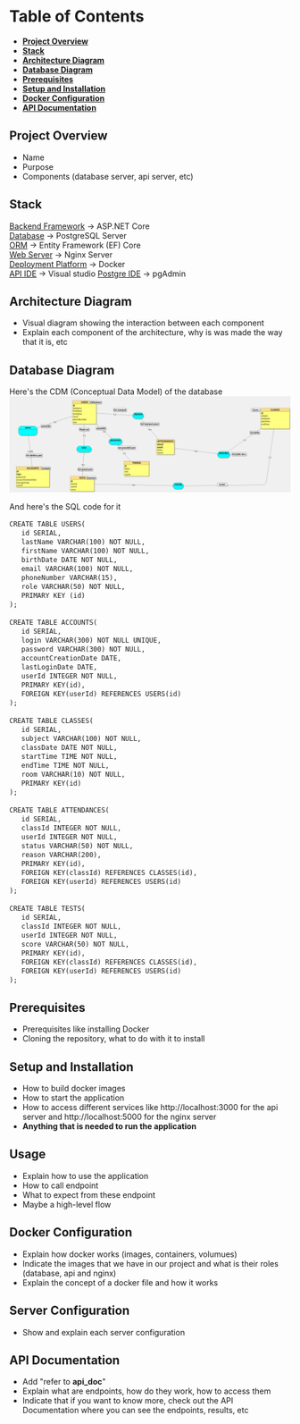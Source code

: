 # Table of Contents
- [**Project Overview**](#project-overview)
- [**Stack**](#stack)
- [**Architecture Diagram**](#architecture-diagram)
- [**Database Diagram**](#database-diagram)
- [**Prerequisites**](#prerequisites)
- [**Setup and Installation**](#setup-and-installation)
- [**Docker Configuration**](#docker-configuration)
- [**API Documentation**](#api-documentation)

## Project Overview
- Name
- Purpose
- Components (database server, api server, etc) 

## Stack
<ins>Backend Framework</ins> → ASP.NET Core <br>
<ins>Database</ins> → PostgreSQL Server <br>
<ins>ORM</ins> → Entity Framework (EF) Core <br>
<ins>Web Server</ins> → Nginx Server <br>
<ins>Deployment Platform</ins> → Docker <br>
<ins>API IDE</ins> → Visual studio
<ins>Postgre IDE</ins> → pgAdmin

## Architecture Diagram
- Visual diagram showing the interaction between each component 
- Explain each component of the architecture, why is was made the way that it is, etc

## Database Diagram
Here's the CDM (Conceptual Data Model) of the database
<img src="./Img/database.jpg">

And here's the SQL code for it
```
CREATE TABLE USERS(
   id SERIAL,
   lastName VARCHAR(100) NOT NULL,
   firstName VARCHAR(100) NOT NULL,
   birthDate DATE NOT NULL,
   email VARCHAR(100) NOT NULL,
   phoneNumber VARCHAR(15),
   role VARCHAR(50) NOT NULL,
   PRIMARY KEY (id)
);

CREATE TABLE ACCOUNTS(
   id SERIAL,
   login VARCHAR(300) NOT NULL UNIQUE,
   password VARCHAR(300) NOT NULL,
   accountCreationDate DATE,
   lastLoginDate DATE,
   userId INTEGER NOT NULL,
   PRIMARY KEY(id),
   FOREIGN KEY(userId) REFERENCES USERS(id)
);

CREATE TABLE CLASSES(
   id SERIAL,
   subject VARCHAR(100) NOT NULL,
   classDate DATE NOT NULL,
   startTime TIME NOT NULL,
   endTime TIME NOT NULL,
   room VARCHAR(10) NOT NULL,
   PRIMARY KEY(id)
);

CREATE TABLE ATTENDANCES(
   id SERIAL,
   classId INTEGER NOT NULL,
   userId INTEGER NOT NULL,
   status VARCHAR(50) NOT NULL,
   reason VARCHAR(200),
   PRIMARY KEY(id),
   FOREIGN KEY(classId) REFERENCES CLASSES(id),
   FOREIGN KEY(userId) REFERENCES USERS(id)
);

CREATE TABLE TESTS(
   id SERIAL,
   classId INTEGER NOT NULL,
   userId INTEGER NOT NULL,
   score VARCHAR(50) NOT NULL,
   PRIMARY KEY(id),
   FOREIGN KEY(classId) REFERENCES CLASSES(id),
   FOREIGN KEY(userId) REFERENCES USERS(id)
);
```

## Prerequisites
- Prerequisites like installing Docker 
- Cloning the repository, what to do with it to install

## Setup and Installation
- How to build docker images 
- How to start the application  
- How to access different services like http://localhost:3000 for the api server and http://localhost:5000 for the nginx server
- **Anything that is needed to run the application**

## Usage
- Explain how to use the application
- How to call endpoint
- What to expect from these endpoint
- Maybe a high-level flow

## Docker Configuration
- Explain how docker works (images, containers, volumues) 
- Indicate the images that we have in our project and what is their roles (database, api and nginx) 
- Explain the concept of a docker file and how it works

## Server Configuration
- Show and explain each server configuration

## API Documentation
- Add "refer to **api_doc**" 
- Explain what are endpoints, how do they work, how to access them
- Indicate that if you want to know more, check out the API Documentation where you can see the endpoints, results, etc
